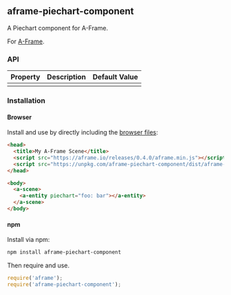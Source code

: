 ## aframe-piechart-component

A Piechart component for A-Frame.

For [A-Frame](https://aframe.io).

### API

| Property | Description | Default Value |
| -------- | ----------- | ------------- |
|          |             |               |

### Installation

#### Browser

Install and use by directly including the [browser files](dist):

```html
<head>
  <title>My A-Frame Scene</title>
  <script src="https://aframe.io/releases/0.4.0/aframe.min.js"></script>
  <script src="https://unpkg.com/aframe-piechart-component/dist/aframe-piechart-component.min.js"></script>
</head>

<body>
  <a-scene>
    <a-entity piechart="foo: bar"></a-entity>
  </a-scene>
</body>
```

<!-- If component is accepted to the Registry, uncomment this. -->
<!--
Or with [angle](https://npmjs.com/package/angle/), you can install the proper
version of the component straight into your HTML file, respective to your
version of A-Frame:

```sh
angle install aframe-piechart-component
```
-->

#### npm

Install via npm:

```bash
npm install aframe-piechart-component
```

Then require and use.

```js
require('aframe');
require('aframe-piechart-component');
```
